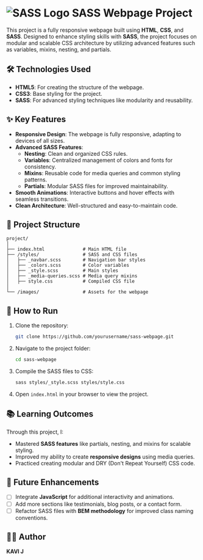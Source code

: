 # ![SASS Logo](https://sass-lang.com/assets/img/logos/logo.svg) SASS Webpage Project

This project is a fully responsive webpage built using **HTML**, **CSS**, and **SASS**. Designed to enhance styling skills with **SASS**, the project focuses on modular and scalable CSS architecture by utilizing advanced features such as variables, mixins, nesting, and partials.

## 🛠️ Technologies Used
- **HTML5**: For creating the structure of the webpage.
- **CSS3**: Base styling for the project.
- **SASS**: For advanced styling techniques like modularity and reusability.

## ✨ Key Features
- **Responsive Design**: The webpage is fully responsive, adapting to devices of all sizes.
- **Advanced SASS Features**:
  - **Nesting**: Clean and organized CSS rules.
  - **Variables**: Centralized management of colors and fonts for consistency.
  - **Mixins**: Reusable code for media queries and common styling patterns.
  - **Partials**: Modular SASS files for improved maintainability.
- **Smooth Animations**: Interactive buttons and hover effects with seamless transitions.
- **Clean Architecture**: Well-structured and easy-to-maintain code.

## 📂 Project Structure
```
project/
│
├── index.html              # Main HTML file
├── /styles/                # SASS and CSS files
│   ├── _navbar.scss        # Navigation bar styles
│   ├── _colors.scss        # Color variables
│   ├── _style.scss         # Main styles
│   ├── _media-queries.scss # Media query mixins
│   ├── style.css           # Compiled CSS file
│
└── /images/                # Assets for the webpage
```

## 🚀 How to Run
1. Clone the repository:
   ```bash
   git clone https://github.com/yourusername/sass-webpage.git
   ```
2. Navigate to the project folder:
   ```bash
   cd sass-webpage
   ```
3. Compile the SASS files to CSS:
   ```bash
   sass styles/_style.scss styles/style.css
   ```
4. Open `index.html` in your browser to view the project.

## 📚 Learning Outcomes
Through this project, I:
- Mastered **SASS features** like partials, nesting, and mixins for scalable styling.
- Improved my ability to create **responsive designs** using media queries.
- Practiced creating modular and DRY (Don't Repeat Yourself) CSS code.

## 📝 Future Enhancements
- [ ] Integrate **JavaScript** for additional interactivity and animations.
- [ ] Add more sections like testimonials, blog posts, or a contact form.
- [ ] Refactor SASS files with **BEM methodology** for improved class naming conventions.

## 👨‍💻 Author
**KAVI J**  
